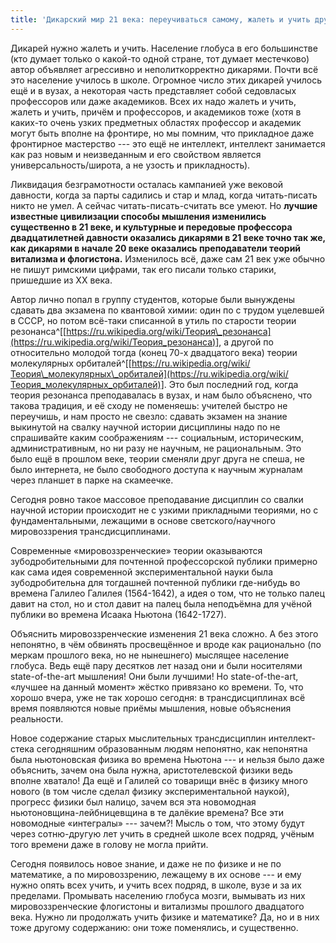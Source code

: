 ```yaml
---
title: 'Дикарский мир 21 века: переучиваться самому, жалеть и учить других'
---
```


Дикарей нужно жалеть и учить. Население глобуса в его большинстве (кто
думает только о какой-то одной стране, тот думает местечково) автор
объявляет агрессивно и неполиткорректно дикарями. Почти всё это
население училось в школе. Огромное число этих дикарей училось ещё и в
вузах, а некоторая часть представляет собой седовласых профессоров или
даже академиков. Всех их надо жалеть и учить, жалеть и учить, причём и
профессоров, и академиков тоже (хотя в каких-то очень узких предметных
областях профессор и академик могут быть вполне на фронтире, но мы
помним, что прикладное даже фронтирное мастерство --- это ещё не
интеллект, интеллект занимается как раз новым и неизведанным и его
свойством является универсальность/широта, а не узость и прикладность).

Ликвидация безграмотности осталась кампанией уже вековой давности, когда
за парты садились и стар и млад, когда читать-писать никто не умел. А
сейчас читать-писать-считать все умеют. Но **лучшие известные
цивилизации способы мышления изменились существенно в 21 веке, и
культурные и передовые профессора двадцатилетней давности оказались
дикарями в 21 веке точно так же, как дикарями в начале 20 веке оказались
преподаватели теорий витализма и флогистона.** Изменилось всё, даже сам
21 век уже обычно не пишут римскими цифрами, так его писали только
старики, пришедшие из XX века.

Автор лично попал в группу студентов, которые были вынуждены сдавать два
экзамена по квантовой химии: один по с трудом уцелевшей в СССР, но потом
всё-таки списанной в утиль по старости теории
резонанса^[[https://ru.wikipedia.org/wiki/Теория\_резонанса](https://ru.wikipedia.org/wiki/Теория_резонанса)],
а другой по относительно молодой тогда (конец 70-х двадцатого века)
теории молекулярных
орбиталей^[[https://ru.wikipedia.org/wiki/Теория\_молекулярных\_орбиталей](https://ru.wikipedia.org/wiki/Теория_молекулярных_орбиталей)].
Это был последний год, когда теория резонанса преподавалась в вузах, и
нам было объяснено, что такова традиция, и её сходу не поменяешь:
учителей быстро не переучишь, и нам просто не свезло: сдавать экзамен на
знание выкинутой на свалку научной истории дисциплины надо по не
спрашивайте каким соображениям --- социальным, историческим,
административным, но ни разу не научным, не рациональным. Это было ещё в
прошлом веке, теории сменяли друг друга не спеша, не было интернета, не
было свободного доступа к научным журналам через планшет в парке на
скамеечке.

Сегодня ровно такое массовое преподавание дисциплин со свалки научной
истории происходит не с узкими прикладными теориями, но с
фундаментальными, лежащими в основе светского/научного мировоззрения
трансдисциплинами.

Современные «мировоззренческие» теории оказываются зубодробительными для
почтенной профессорской публики примерно как сама идея современной
экспериментальной науки была зубодробительна для тогдашней почтенной
публики где-нибудь во времена Галилео Галилея (1564-1642), а идея о том,
что не только палец давит на стол, но и стол давит на палец была
неподъёмна для учёной публики во времена Исаака Ньютона (1642-1727).

Объяснить мировоззренческие изменения 21 века сложно. А без этого
непонятно, в чём обвинять просвещённое и вроде как рационально (по
меркам прошлого века, но не нынешнего) мыслящее население глобуса. Ведь
ещё пару десятков лет назад они и были носителями state-of-the-art
мышления! Они были лучшими! Но state-of-the-art, «лучшее на данный
момент» жёстко привязано ко времени. То, что хорошо вчера, уже не так
хорошо сегодня: в трансдисциплинах всё время появляются новые приёмы
мышления, новые объяснения реальности.

Новое содержание старых мыслительных трансдисциплин интеллект-стека
сегодняшним образованным людям непонятно, как непонятна была
ньютоновская физика во времена Ньютона --- и нельзя было даже объяснить,
зачем она была нужна, аристотелевской физики ведь вполне хватало! Да ещё
и Галилей со товарищи внёс в физику много нового (в том числе сделал
физику экспериментальной наукой), прогресс физики был налицо, зачем вся
эта новомодная ньютоновщина-лейбницевщина в те далёкие времена? Все эти
новомодные «интегралы» --- зачем?! Мысль о том, что этому будут через
сотню-другую лет учить в средней школе всех подряд, учёным того времени
даже в голову не могла прийти.

Сегодня появилось новое знание, и даже не по физике и не по математике,
а по мировоззрению, лежащему в их основе --- и ему нужно опять всех
учить, и учить всех подряд, в школе, вузе и за их пределами. Промывать
населению глобуса мозги, вымывать из них мировоззренческие флогистоны и
витализмы прошлого двадцатого века. Нужно ли продолжать учить физике и
математике? Да, но и в них тоже другому содержанию: они тоже поменялись,
и существенно.
